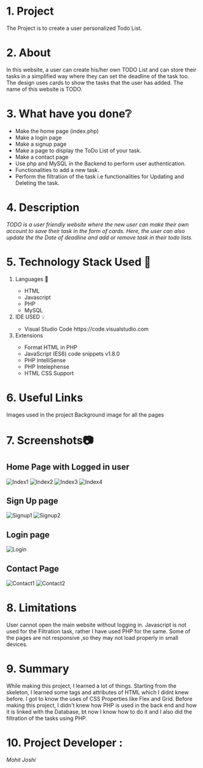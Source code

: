 # 1. Project

The Project is to create a user personalized Todo List.

# 2. About

In this website, a user can create his/her own TODO List and can store their tasks in a simplified way where they can set the deadline of the task too. The design uses cards to show the tasks that the user has added. The name of this website is TODO.

# 3. What have you done❔
<ul>
<li>Make the home page (index.php)</li>
<li>Make a login page</li>
<li>Make a signup page</li>
<li>Make a page to display the ToDo List of your task.</li>
<li>Make a contact page</li>
<li>Use php and MySQL in the Backend to perform user authentication.</li>
<li>Functionalities to add a new task.</li>
<li>Perform the filtration of the task i.e functionalities for Updating and Deleting the task.</li>
</ul>

# 4. Description

<em>TODO is a user friendly website where the new user can make their own account to save their task in the form of cards. Here, the user can also update the the Date of deadline and add or remove task in their todo lists.</em>

# 5. Technology Stack Used 📒
<ol>
<li>Languages 📖</li>
<ul>
<li>HTML</li>
<li>Javascript</li>
<li>PHP</li>
<li>MySQL</li>
</ul>

<li>IDE USED 💡</li>
<ul>
<li>Visual Studio Code
 https://code.visualstudio.com </li>
</ul>
<li>Extensions</li>
<ul>
<li>Format HTML in PHP </li>
<li>JavaScript (ES6) code snippets v1.8.0 </li>
<li>PHP IntelliSense</li>
<li>PHP Intelephense </li>
<li>HTML CSS Support</li>
</ul>
</ol>

# 6. Useful Links

Images used in the project Background image for all the pages

# 7. Screenshots📷

## Home Page with Logged in user

![Index1](https://user-images.githubusercontent.com/114439332/210801973-a94e2b08-96f5-460d-bb95-5b67bb5eed0b.jpg)
![Index2](https://user-images.githubusercontent.com/114439332/210801987-601dcb1f-8e93-42c1-af44-0cc13d4b75a4.jpg)
![Index3](https://user-images.githubusercontent.com/114439332/210801998-b284d644-b732-4c44-b399-509f346d3a10.jpg)
![Index4](https://user-images.githubusercontent.com/114439332/210802002-cc389dca-9c9c-415c-a0c5-6515c2477c7d.jpg)

## Sign Up page

![Signup1](https://user-images.githubusercontent.com/114439332/210802009-d46d09f3-23aa-40c8-bebe-2ae51ad773cb.jpg)
![Signup2](https://user-images.githubusercontent.com/114439332/210802016-312f0934-032c-4835-befb-b98337a2cade.jpg)

## Login page

![Login](https://user-images.githubusercontent.com/114439332/210802006-eae89620-4bea-4fc8-b4a8-5a0b0a8847ad.jpg)

## Contact Page
![Contact1](https://user-images.githubusercontent.com/114439332/210801945-3d58df5c-681d-46b3-836e-698408b104fc.jpg)
![Contact2](https://user-images.githubusercontent.com/114439332/210801966-2760b503-2ff0-41e1-a9dd-7995ec83d673.jpg)

# 8. Limitations 

User cannot open the main website without logging in.
Javascript is not used for the Filtration task, rather I have used PHP for the same.
Some of the pages are not responsive ,so they may not load properly in small devices.

# 9. Summary

While making this project, I learned a lot of things. Starting from the skeleton, I learned some tags and attributes of HTML which I didnt knew before. I got to know the uses of CSS Properties like Flex and Grid. Before making this project, I didn't knew how PHP is used in the back end and how it is linked with the Database, bt now I know how to do it and I also did the filtration of the tasks using PHP.

# 10. Project Developer :
</li>
<em>Mohit Joshi</em>
